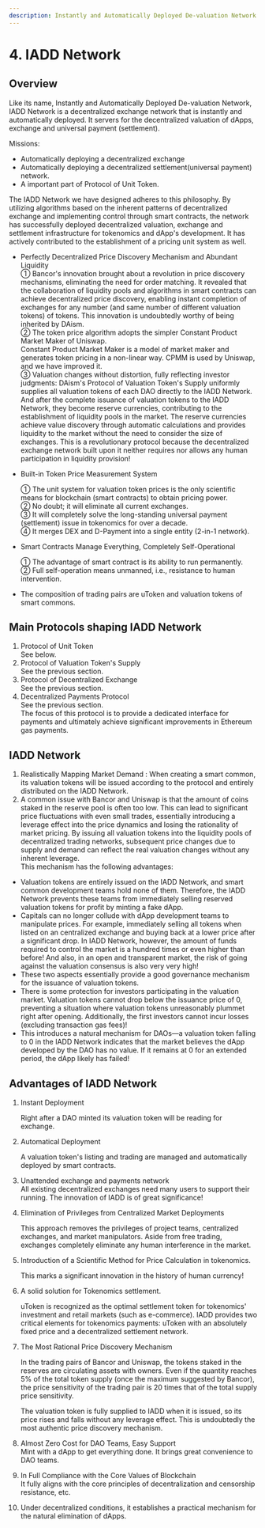 ```yaml
---
description: Instantly and Automatically Deployed De-valuation Network
---
```


# 4. IADD Network

## Overview

Like its name, Instantly and Automatically Deployed De-valuation Network, IADD Network is a decentralized exchange network that is instantly and automatically deployed.  It servers for the decentralized valuation of dApps, exchange and universal payment (settlement).

Missions:

* Automatically deploying a decentralized exchange
* Automatically deploying a decentralized settlement(universal payment) network.
* A important part of Protocol of Unit Token.

The IADD Network we have designed adheres to this philosophy. By utilizing algorithms based on the inherent patterns of decentralized exchange and implementing control through smart contracts, the network has successfully deployed decentralized valuation, exchange and settlement infrastructure for tokenomics and dApp's development. It has actively contributed to the establishment of a pricing unit system as well.

* Perfectly Decentralized Price Discovery Mechanism and Abundant Liquidity\
  ① Bancor's innovation brought about a revolution in price discovery mechanisms, eliminating the need for order matching. It revealed that the collaboration of liquidity pools and algorithms in smart contracts can achieve decentralized price discovery, enabling instant completion of exchanges for any number (and same number of different valuation tokens) of tokens. This innovation is undoubtedly worthy of being inherited by DAism.\
  ② The token price algorithm adopts the simpler Constant Product Market Maker of Uniswap.\
  Constant Product Market Maker is a model of market maker and generates token pricing in a non-linear way. CPMM is used by Uniswap, and we have improved it.\
  ③ Valuation changes without distortion, fully reflecting investor judgments: DAism's Protocol of Valuation Token's Supply uniformly supplies all valuation tokens of each DAO directly to the IADD Network. And after the complete issuance of valuation tokens to the IADD Network, they become reserve currencies, contributing to the establishment of liquidity pools in the market. The reserve currencies achieve value discovery through automatic calculations and provides liquidity to the market without the need to consider the size of exchanges. This is a revolutionary protocol because the decentralized exchange network built upon it neither requires nor allows any human participation in liquidity provision!
*   Built-in Token Price Measurement System

    ① The unit system for valuation token prices is the only scientific means for blockchain (smart contracts) to obtain pricing power.\
    ② No doubt; it will eliminate all current exchanges.\
    ③ It will completely solve the long-standing universal payment (settlement) issue in tokenomics for over a decade.\
    ④ It merges DEX and D-Payment into a single entity (2-in-1 network).
*   Smart Contracts Manage Everything, Completely Self-Operational

    ① The advantage of smart contract is its ability to run permanently.\
    ② Full self-operation means unmanned, i.e., resistance to human intervention.
* The composition of trading pairs are uToken and valuation tokens of smart commons.

## Main Protocols shaping IADD Network

1. Protocol of Unit Token\
   See below.
2. Protocol of Valuation Token's Supply\
   See the previous section.
3. Protocol of Decentralized Exchange\
   See the previous section.
4. Decentralized Payments Protocol\
   See the previous section.\
   The focus of this protocol is to provide a dedicated interface for payments and ultimately achieve significant improvements in Ethereum gas payments.

## IADD Network

1. Realistically Mapping Market Demand : When creating a smart common, its valuation tokens will be issued according to the protocol and entirely distributed on the IADD Network.&#x20;
2. A common issue with Bancor and Uniswap is that the amount of coins staked in the reserve pool is often too low. This can lead to significant price fluctuations with even small trades, essentially introducing a leverage effect into the price dynamics and losing the rationality of market pricing. By issuing all valuation tokens into the liquidity pools of decentralized trading networks, subsequent price changes due to supply and demand can reflect the real valuation changes without any inherent leverage.\
   This mechanism has the following advantages:

* Valuation tokens are entirely issued on the IADD Network, and smart common development teams hold none of them. Therefore, the IADD Network prevents these teams from immediately selling reserved valuation tokens for profit by minting a fake dApp.
* Capitals can no longer collude with dApp development teams to manipulate prices. For example, immediately selling all tokens when listed on an centralized exchange and buying back at a lower price after a significant drop. In IADD Network, however, the amount of funds required to control the market is a hundred times or even higher than before! And also, in an open and transparent market, the risk of going against the valuation consensus is also very very high!
* These two aspects essentially provide a good governance mechanism for the issuance of valuation tokens.
* There is some protection for investors participating in the valuation market. Valuation tokens cannot drop below the issuance price of 0, preventing a situation where valuation tokens unreasonably plummet right after opening. Additionally, the first investors cannot incur losses (excluding transaction gas fees)!
* This introduces a natural mechanism for DAOs—a valuation token falling to 0 in the IADD Network indicates that the market believes the dApp developed by the DAO has no value. If it remains at 0 for an extended period, the dApp likely has failed!

## Advantages of IADD Network

1.  Instant Deployment

    Right after a DAO minted its valuation token will be reading for exchange.
2.  Automatical Deployment

    A valuation token's listing and trading are managed and automatically deployed by smart contracts.&#x20;
3. Unattended exchange and payments network\
   All existing decentralized exchanges need many users to support their running. The innovation of IADD is of great significance!
4.  Elimination of Privileges from Centralized Market Deployments

    This approach removes the privileges of project teams, centralized exchanges, and market manipulators. Aside from free trading, exchanges completely eliminate any human interference in the market.
5.  Introduction of a Scientific Method for Price Calculation in tokenomics.

    This marks a significant innovation in the history of human currency!
6.  A solid solution for Tokenomics settlement.

    uToken is recognized as the optimal settlement token for tokenomics' investment and retail markets (such as e-commerce). IADD provides two critical elements for tokenomics payments: uToken with an absolutely fixed price and a decentralized settlement network.
7.  The Most Rational Price Discovery Mechanism

    In the trading pairs of Bancor and Uniswap, the tokens staked in the reserves are circulating assets with owners. Even if the quantity reaches 5% of the total token supply (once the maximum suggested by Bancor), the price sensitivity of the trading pair is 20 times that of the total supply price sensitivity.

    The valuation token is fully supplied to IADD when it is issued, so its price rises and falls without any leverage effect. This is undoubtedly the most authentic price discovery mechanism.
8. Almost Zero Cost for DAO Teams, Easy Support\
   Mint with a dApp to get everything done. It brings great convenience to DAO teams.
9. In Full Compliance with the Core Values of Blockchain\
   It fully aligns with the core principles of decentralization and censorship resistance, etc.
10. Under decentralized conditions, it establishes a practical mechanism for the natural elimination of dApps.
